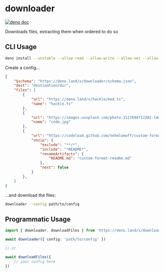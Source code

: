 # downloader

[![deno doc](https://doc.deno.land/badge.svg)](https://doc.deno.land/https/deno.land/x/downloader/mod.ts)

Downloads files, extracting them when ordered to do so

## CLI Usage

```sh
deno install --unstable --allow-read --allow-write --allow-net --allow-env https://deno.land/x/downloader/cli.ts
```

Create a config...

```json
{
	"$schema": "https://deno.land/x/downloader/schema.json",
	"dest": "destination/dir",
	"files": [
		{
			"url": "https://deno.land/x/hackle/mod.ts",
			"name": "hackle.ts"
		},
		{
			"url": "https://images.unsplash.com/photo-1517694712202-14dd9538aa97?ixlib=rb-1.2.1&q=80&fm=jpg&crop=entropy&cs=tinysrgb&dl=clement-h-95YRwf6CNw8-unsplash.jpg",
			"name": "code.jpg"
		},
		{
			"url": "https://codeload.github.com/Vehmloewff/custom-format/zip/1.0.1",
			"unzip": {
				"exclude": "**/*",
				"include": "*README*",
				"renameArtifacts": {
					"README.md": "custom-format-readme.md"
				},
				"nest": false
			}
		},
	]
}
```

...and download the files:

```sh
downloader --config path/to/config
```

## Programmatic Usage

```ts
import { downloader, downloadFiles } from 'https://deno.land/x/downloader/mod.ts'

await downloader({ config: 'path/to/config' })

// or

await downloadFiles({
	// your config here
})
```
